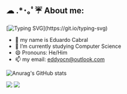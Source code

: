 ## ☁ .⁠*⁠･⁠｡ﾟ⁠☔ About me: 
[![Typing SVG](https://readme-typing-svg.demolab.com?font=Chakra+Petch&size=35&pause=100&color=880C8D&background=2CDDFF00&center=true&vCenter=true&width=435&lines=hello+++there!+(%E2%96%BA.%E2%97%84))](https://git.io/typing-svg)

- 👋 my name is Eduardo Cabral
- 🌱 I’m currently studying Computer Science
- 😄 Pronouns: He/Him
- 📫 my email: eddyocn@outlook.com

 ![Anurag's GitHub stats](https://github-readme-stats.vercel.app/api?username=eddyocn&show_icons=true&theme=synthwave)

 <a href="https://www.instagram.com/eddyocn/" target="_blank"><img src="https://img.shields.io/badge/-Instagram-%23E4405F?style=for-the-badge&logo=instagram&logoColor=white" target="_blank"></a>
   <a href="https://www.linkedin.com/in/eduardo-cabral-7746b7333/" target="_blank"><img src="https://img.shields.io/badge/-LinkedIn-%230077B5?style=for-the-badge&logo=linkedin&logoColor=white" target="_blank"></a> 
